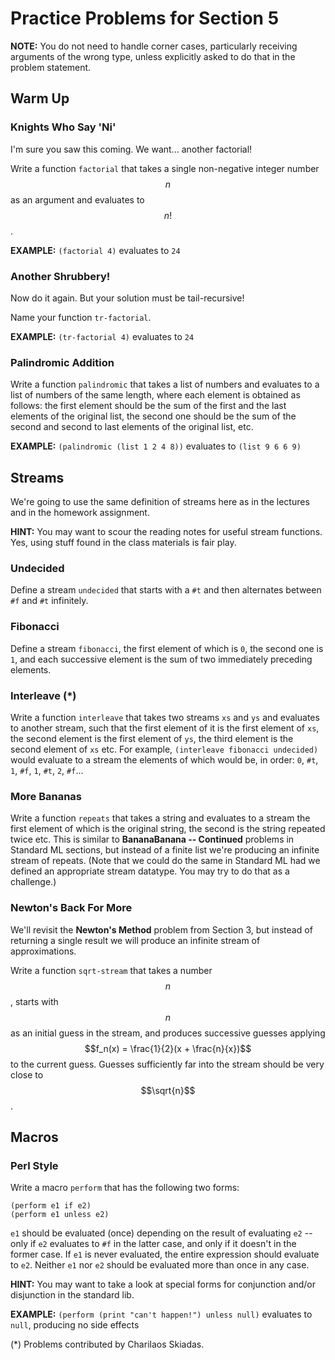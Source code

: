 # Practice Problems for Section 5

**NOTE:** You do not need to handle corner cases, particularly
receiving arguments of the wrong type, unless explicitly asked
to do that in the problem statement.

## Warm Up

### Knights Who Say 'Ni'

I'm sure you saw this coming. We want... another factorial!

Write a function `factorial` that takes a single non-negative
integer number $$n$$ as an argument and evaluates to $$n!$$.

**EXAMPLE:** `(factorial 4)` evaluates to `24`

### Another Shrubbery!

Now do it again. But your solution must be tail-recursive!

Name your function `tr-factorial`.

**EXAMPLE:** `(tr-factorial 4)` evaluates to `24`

### Palindromic Addition

Write a function `palindromic` that takes a list of numbers
and evaluates to a list of numbers of the same length, where
each element is obtained as follows: the first element should
be the sum of the first and the last elements of the original
list, the second one should be the sum of the second and
second to last elements of the original list, etc.

**EXAMPLE:** `(palindromic (list 1 2 4 8))` evaluates to `(list 9 6 6 9)`

## Streams

We're going to use the same definition of streams here as in
the lectures and in the homework assignment.

**HINT:** You may want to scour the reading notes for useful
stream functions. Yes, using stuff found in the class
materials is fair play.

### Undecided

Define a stream `undecided` that starts with a `#t` and then
alternates between `#f` and `#t` infinitely.

### Fibonacci

Define a stream `fibonacci`, the first element of which is
`0`, the second one is `1`, and each successive element is
the sum of two immediately preceding elements.

### Interleave (*)

Write a function `interleave` that takes two streams `xs` and
`ys` and evaluates to another stream, such that the first
element of it is the first element of `xs`, the second element
is the first element of `ys`, the third element is the second
element of `xs` etc. For example,
`(interleave fibonacci undecided)` would evaluate to a stream
the elements of which would be, in order: `0`, `#t`, `1`,
`#f`, `1`, `#t`, `2`, `#f`...

### More Bananas

Write a function `repeats` that takes a string and evaluates
to a stream the first element of which is the original string,
the second is the string repeated twice etc. This is similar
to **BananaBanana -- Continued** problems in Standard ML
sections, but instead of a finite list we're producing an
infinite stream of repeats. (Note that we could do the same
in Standard ML had we defined an appropriate stream datatype.
You may try to do that as a challenge.)

### Newton's Back For More

We'll revisit the **Newton's Method** problem from Section 3,
but instead of returning a single result we will produce an
infinite stream of approximations.

Write a function `sqrt-stream` that takes a number $$n$$,
starts with $$n$$ as an initial guess in the stream, and
produces successive guesses applying
$$f_n(x) = \frac{1}{2}(x + \frac{n}{x})$$ to the current
guess. Guesses sufficiently far into the stream should be very
close to $$\sqrt{n}$$.

## Macros

### Perl Style

Write a macro `perform` that has the following two forms:

    (perform e1 if e2)
    (perform e1 unless e2)

`e1` should be evaluated (once) depending on the result of
evaluating `e2` -- only if `e2` evaluates to `#f` in the
latter case, and only if it doesn't in the former case. If
`e1` is never evaluated, the entire expression should
evaluate to `e2`. Neither `e1` nor `e2` should be evaluated
more than once in any case.

**HINT:** You may want to take a look at special forms for
conjunction and/or disjunction in the standard lib.

**EXAMPLE:** `(perform (print "can't happen!") unless null)` evaluates to `null`, producing no side effects

(*) Problems contributed by Charilaos Skiadas.
